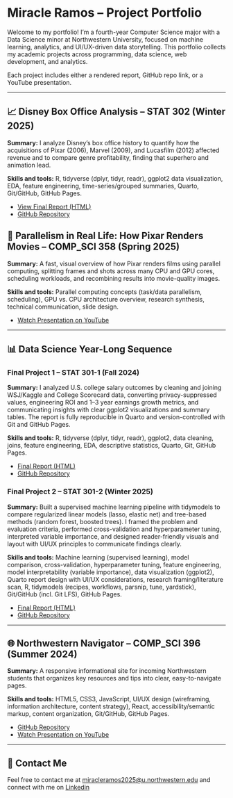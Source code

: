 # Miracle Ramos – Project Portfolio

Welcome to my portfolio! I’m a fourth-year Computer Science major with a Data Science minor at Northwestern University, focused on machine learning, analytics, and UI/UX-driven data storytelling. This portfolio collects my academic projects across programming, data science, web development, and analytics.

Each project includes either a rendered report, GitHub repo link, or a YouTube presentation.

---

## 📈 Disney Box Office Analysis – STAT 302 (Winter 2025)
**Summary:** I analyze Disney’s box office history to quantify how the acquisitions of Pixar (2006), Marvel (2009), and Lucasfilm (2012) affected revenue and to compare genre profitability, finding that superhero and animation lead.

**Skills and tools:** R, tidyverse (dplyr, tidyr, readr), ggplot2 data visualization, EDA, feature engineering, time-series/grouped summaries, Quarto, Git/GitHub, GitHub Pages.

- [View Final Report (HTML)](https://miracleramos2025.github.io/disney-boxoffice-analysis/ramos_miracle_final_project.html)
- [GitHub Repository](https://github.com/miracleramos2025/disney-boxoffice-analysis.git)


## 🎥 Parallelism in Real Life: How Pixar Renders Movies – COMP_SCI 358 (Spring 2025)
**Summary:** A fast, visual overview of how Pixar renders films using parallel computing, splitting frames and shots across many CPU and GPU cores, scheduling workloads, and recombining results into movie-quality images.

**Skills and tools:** Parallel computing concepts (task/data parallelism, scheduling), GPU vs. CPU architecture overview, research synthesis, technical communication, slide design.

- [Watch Presentation on YouTube](https://youtu.be/toNq7nj4ROk?si=Nm7qq6OWZ9hb3Vwz)

---

## 📊 Data Science Year-Long Sequence

### Final Project 1 – STAT 301-1 (Fall 2024)
**Summary:** I analyzed U.S. college salary outcomes by cleaning and joining WSJ/Kaggle and College Scorecard data, converting privacy-suppressed values, engineering ROI and 1–3 year earnings growth metrics, and communicating insights with clear ggplot2 visualizations and summary tables. The report is fully reproducible in Quarto and version-controlled with Git and GitHub Pages.

**Skills and tools:** R, tidyverse (dplyr, tidyr, readr), ggplot2, data cleaning, joins, feature engineering, EDA, descriptive statistics, Quarto, Git, GitHub Pages.

- [Final Report (HTML)](https://miracleramos2025.github.io/final-project-1-site/ramos_miracle_final_report.html)
- [GitHub Repository](https://github.com/miracleramos2025/final-project-1-site)



### Final Project 2 – STAT 301-2 (Winter 2025)
**Summary:** Built a supervised machine learning pipeline with tidymodels to compare regularized linear models (lasso, elastic net) and tree-based methods (random forest, boosted trees). I framed the problem and evaluation criteria, performed cross-validation and hyperparameter tuning, interpreted variable importance, and designed reader-friendly visuals and layout with UI/UX principles to communicate findings clearly.

**Skills and tools:** Machine learning (supervised learning), model comparison, cross-validation, hyperparameter tuning, feature engineering, model interpretability (variable importance), data visualization (ggplot2), Quarto report design with UI/UX considerations, research framing/literature scan, R, tidymodels (recipes, workflows, parsnip, tune, yardstick), Git/GitHub (incl. Git LFS), GitHub Pages.

- [Final Report (HTML)](https://miracleramos2025.github.io/final-project-2-site/Ramos_Miracle_final_report.html)
- [GitHub Repository](https://github.com/miracleramos2025/final-project-2-site)

---

## 🌐 Northwestern Navigator – COMP_SCI 396 (Summer 2024)
**Summary:** A responsive informational site for incoming Northwestern students that organizes key resources and tips into clear, easy-to-navigate pages.  

**Skills and tools:** HTML5, CSS3, JavaScript, UI/UX design (wireframing, information architecture, content strategy), React, accessibility/semantic markup, content organization, Git/GitHub, GitHub Pages.

- [GitHub Repository](https://github.com/miracleramos2025/northwestern_navigator.git)
- [Watch Presentation on YouTube](https://youtu.be/pn5t4ZIiq1Y)

---

## 📄 Contact Me
Feel free to contact me at miracleramos2025@u.northwestern.edu and connect with me on [Linkedin](https://www.linkedin.com/in/miracle-ramos/)
